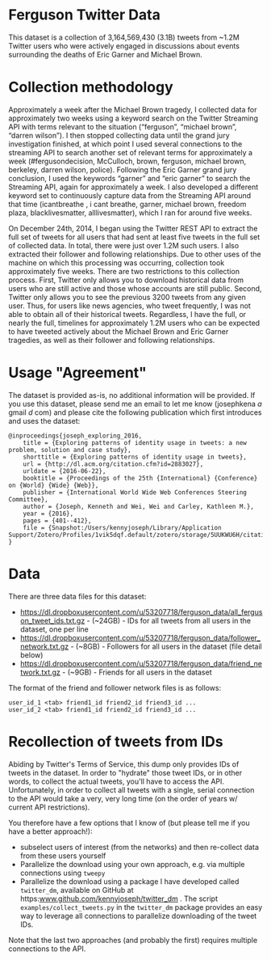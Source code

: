 # Ferguson Twitter Data

This dataset is a collection of 3,164,569,430 (3.1B) tweets from ~1.2M Twitter users who were actively engaged in discussions about events surrounding the deaths of Eric Garner and Michael Brown.

# Collection methodology
Approximately a week after the Michael Brown tragedy, I collected data for approximately two weeks using a keyword search on the Twitter Streaming API with terms relevant to the situation (“ferguson”, “michael brown”, “darren wilson”). I then stopped collecting data until the grand jury investigation finished, at which point I used several connections to the streaming API to search another set of relevant terms for approximately a week (#fergusondecision, McCulloch, brown, ferguson, michael brown, berkeley, darren wilson, police). Following the Eric Garner grand jury conclusion, I used the keywords “garner” and “eric garner” to search the Streaming API, again for approximately a week. I also developed a different keyword set to continuously capture data from the Streaming API around that time (icantbreathe , i cant breathe, garner, michael brown, freedom plaza, blacklivesmatter, alllivesmatter), which I ran for around five weeks.

On December 24th, 2014, I began using the Twitter REST API to extract the full set of tweets for all users that had sent at least five tweets in the full set of collected data. In total, there were just over 1.2M such users. I also extracted their follower and following relationships. Due to other uses of the machine on which this processing was occurring, collection took approximately five weeks. There are two restrictions to this collection process. First, Twitter only allows you to download historical data from users who are still active and those whose accounts are still public. Second, Twitter only allows you to see the previous 3200 tweets from any given user. Thus, for users like news agencies, who tweet frequently, I was not able to obtain all of their historical tweets. Regardless, I have the full, or nearly the full, timelines for approximately 1.2M users who can be expected to have tweeted actively about the Michael Brown and Eric Garner tragedies, as well as their follower and following relationships.

# Usage "Agreement"

The dataset is provided as-is, no additional information will be provided. If you use this dataset, please send me an email to let me know (josephkena _a_ gmail _d_ com) and please cite the following publication which first introduces and uses the dataset:

```
@inproceedings{joseph_exploring_2016,
	title = {Exploring patterns of identity usage in tweets: a new problem, solution and case study},
	shorttitle = {Exploring patterns of identity usage in tweets},
	url = {http://dl.acm.org/citation.cfm?id=2883027},
	urldate = {2016-06-22},
	booktitle = {Proceedings of the 25th {International} {Conference} on {World} {Wide} {Web}},
	publisher = {International World Wide Web Conferences Steering Committee},
	author = {Joseph, Kenneth and Wei, Wei and Carley, Kathleen M.},
	year = {2016},
	pages = {401--412},
	file = {Snapshot:/Users/kennyjoseph/Library/Application Support/Zotero/Profiles/1vik5dqf.default/zotero/storage/5UUKWU6H/citation.html:text/html}
}
```

# Data

There are three data files for this dataset:

- https://dl.dropboxusercontent.com/u/53207718/ferguson_data/all_ferguson_tweet_ids.txt.gz - (~24GB) - IDs for all tweets from all users in the dataset, one per line
- https://dl.dropboxusercontent.com/u/53207718/ferguson_data/follower_network.txt.gz - (~8GB) - Followers for all users in the dataset (file detail below)
- https://dl.dropboxusercontent.com/u/53207718/ferguson_data/friend_network.txt.gz - (~9GB) - Friends for all users in the dataset

The format of the friend and follower network files is as follows:
```
user_id_1 <tab> friend1_id friend2_id friend3_id ...
user_id_2 <tab> friend1_id friend2_id friend3_id ...
```

# Recollection of tweets from IDs

Abiding by Twitter's Terms of Service, this dump only provides IDs of tweets in the dataset. In order to "hydrate" those tweet IDs, or in other words, to collect the actual tweets, you'll have to access the API. Unfortunately, in order to collect all tweets with a single, serial connection to the API would take a very, very long time (on the order of years w/ current API restrictions).

You therefore have a few options that I know of (but please tell me if you have a better approach!):

- subselect users of interest (from the networks) and then re-collect data from these users yourself
- Parallelize the download using your own approach, e.g. via multiple connections using ```tweepy```
- Parallelize the download using a package I have developed called ```twitter_dm```, available on GitHub at https:www.github.com/kennyjoseph/twitter_dm .  The script ```examples/collect_tweets.py``` in the ```twitter_dm``` package provides an easy way to leverage all connections to parallelize downloading of the tweet IDs.

Note that the last two approaches (and probably the first) requires multiple connections to the API.
